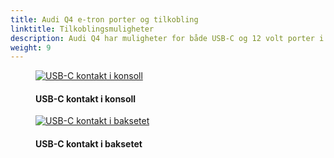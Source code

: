 ```yaml
---
title: Audi Q4 e-tron porter og tilkobling
linktitle: Tilkoblingsmuligheter
description: Audi Q4 har muligheter for både USB-C og 12 volt porter i bilen.
weight: 9
---
```


<!-- markdownlint-disable MD033 -->
<figure>
    <a href="https://media.electrichasgoneaudi.net/multimedia/models/q4-e-tron/technology/connections/ports1.jpg">
        <img src="https://media.electrichasgoneaudi.net/multimedia/models/q4-e-tron/technology/connections/ports1s.jpg"
        class="img-fluid" alt="USB-C kontakt i konsoll" title="USB-C kontakt i konsoll">
    </a>
    <figcaption><h4>USB-C kontakt i konsoll</h4></figcaption>
</figure>

<figure>
    <a href="https://media.electrichasgoneaudi.net/multimedia/models/q4-e-tron/technology/connections/usbrear.jpg">
        <img src="https://media.electrichasgoneaudi.net/multimedia/models/q4-e-tron/technology/connections/usbrears.jpg"
        class="img-fluid" alt="USB-C kontakt i baksetet" title="USB-C kontakt i baksetet">
    </a>
    <figcaption><h4>USB-C kontakt i baksetet</h4></figcaption>
</figure>
